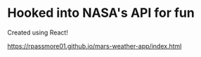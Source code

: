 # Hooked into NASA's API for fun

Created using React!

https://rpassmore01.github.io/mars-weather-app/index.html
